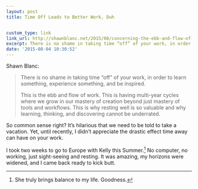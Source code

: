 ```yaml
---
layout: post
title: Time Off Leads to Better Work, Duh


custom_type: link
link_url: http://shawnblanc.net/2015/08/concerning-the-ebb-and-flow-of-work/
excerpt: There is no shame in taking time “off” of your work, in order to learn something, experience something, and be inspired.
date: '2015-08-04 10:30:52'
---
```


Shawn Blanc:

> There is no shame in taking time “off” of your work, in order to learn something, experience something, and be inspired.
> 
> This is the ebb and flow of work. This is having multi-year cycles where we grow in our mastery of creation beyond just mastery of tools and workflows. This is why resting well is so valuable and why learning, thinking, and discovering cannot be underrated.
 
So common sense right? It’s hilarious that we need to be told to take a vacation. Yet, until recently, I didn’t appreciate the drastic effect time away can have on your work.

I took two weeks to go to Europe with Kelly this Summer.[^1] No computer, no working, just sight-seeing and resting. It was amazing, my horizons were widened, and I came back ready to kick butt.

[^1]:	She truly brings balance to my life. Goodness.
